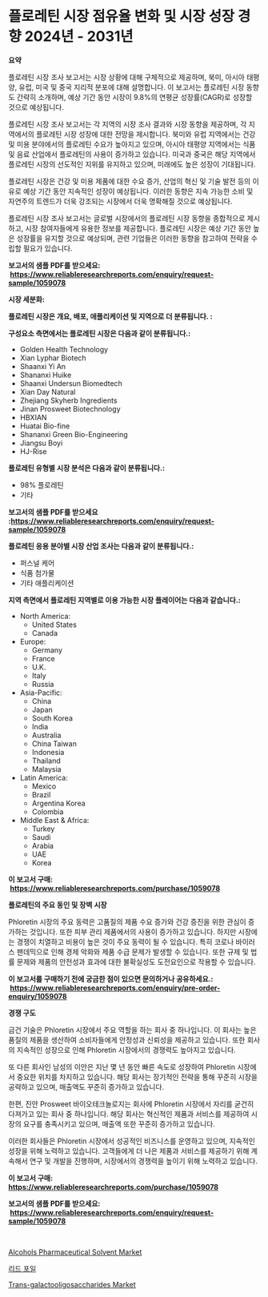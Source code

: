 <p><h1>플로레틴 시장 점유율 변화 및 시장 성장 경향 2024년 - 2031년</h1></p><p><strong>요약</strong></p>
<p><p>플로레틴 시장 조사 보고서는 시장 상황에 대해 구체적으로 제공하며, 북미, 아시아 태평양, 유럽, 미국 및 중국 지리적 분포에 대해 설명합니다. 이 보고서는 플로레틴 시장 동향도 간략히 소개하며, 예상 기간 동안 시장이 9.8%의 연평균 성장률(CAGR)로 성장할 것으로 예상됩니다.</p><p>플로레틴 시장 조사 보고서는 각 지역의 시장 조사 결과와 시장 동향을 제공하며, 각 지역에서의 플로레틴 시장 성장에 대한 전망을 제시합니다. 북미와 유럽 지역에서는 건강 및 미용 분야에서의 플로레틴 수요가 높아지고 있으며, 아시아 태평양 지역에서는 식품 및 음료 산업에서 플로레틴의 사용이 증가하고 있습니다. 미국과 중국은 해당 지역에서 플로레틴 시장의 선도적인 지위를 유지하고 있으며, 미래에도 높은 성장이 기대됩니다.</p><p>플로레틴 시장은 건강 및 미용 제품에 대한 수요 증가, 산업의 혁신 및 기술 발전 등의 이유로 예상 기간 동안 지속적인 성장이 예상됩니다. 이러한 동향은 지속 가능한 소비 및 자연주의 트렌드가 더욱 강조되는 시장에서 더욱 명확해질 것으로 예상됩니다.</p><p>플로레틴 시장 조사 보고서는 글로벌 시장에서의 플로레틴 시장 동향을 종합적으로 제시하고, 시장 참여자들에게 유용한 정보를 제공합니다. 플로레틴 시장은 예상 기간 동안 높은 성장률을 유지할 것으로 예상되며, 관련 기업들은 이러한 동향을 참고하여 전략을 수립할 필요가 있습니다.</p></p>
<p><strong>보고서의 샘플 PDF를 받으세요: &nbsp;<a href="https://www.reliableresearchreports.com/enquiry/request-sample/1059078">https://www.reliableresearchreports.com/enquiry/request-sample/1059078</a></strong></p>
<p><strong>시장 세분화:</strong></p>
<p><strong> 플로레틴 시장은 개요, 배포, 애플리케이션 및 지역으로 더 분류됩니다. :</strong></p>
<p><strong>구성요소 측면에서는 플로레틴 시장은 다음과 같이 분류됩니다.:</strong></p>
<p><ul><li>Golden Health Technology</li><li>Xian Lyphar Biotech</li><li>Shaanxi Yi An</li><li>Shananxi Huike</li><li>Shaanxi Undersun Biomedtech</li><li>Xian Day Natural</li><li>Zhejiang Skyherb Ingredients</li><li>Jinan Prosweet Biotechnology</li><li>HBXIAN</li><li>Huatai Bio-fine</li><li>Shananxi Green Bio-Engineering</li><li>Jiangsu Boyi</li><li>HJ-Rise</li></ul></p>
<p><strong> 플로레틴 유형별 시장 분석은 다음과 같이 분류됩니다.:</strong></p>
<p><ul><li>98% 플로레틴</li><li>기타</li></ul></p>
<p><strong>보고서의 샘플 PDF를 받으세요 :<a href="https://www.reliableresearchreports.com/enquiry/request-sample/1059078">https://www.reliableresearchreports.com/enquiry/request-sample/1059078</a></strong></p>
<p><strong> 플로레틴 응용 분야별 시장 산업 조사는 다음과 같이 분류됩니다.:</strong></p>
<p><ul><li>퍼스널 케어</li><li>식품 첨가물</li><li>기타 애플리케이션</li></ul></p>
<p><strong>지역 측면에서 플로레틴 지역별로 이용 가능한 시장 플레이어는 다음과 같습니다.:</strong></p>
<p><ul>
    <li>
        North America:
        <ul>
            <li>United States</li>
            <li>Canada</li>
        </ul>
    </li>
    <li>
        Europe:
        <ul>
            <li>Germany</li>
            <li>France</li>
            <li>U.K.</li>
            <li>Italy</li>
            <li>Russia</li>
        </ul>
    </li>
    <li>
        Asia-Pacific:
        <ul>
            <li>China</li>
            <li>Japan</li>
            <li>South Korea</li>
            <li>India</li>
            <li>Australia</li>
            <li>China Taiwan</li>
            <li>Indonesia</li>
            <li>Thailand</li>
            <li>Malaysia</li>
        </ul>
    </li>
    <li>
        Latin America:
        <ul>
            <li>Mexico</li>
            <li>Brazil</li>
            <li>Argentina Korea</li>
            <li>Colombia</li>
        </ul>
    </li>
    <li>
        Middle East & Africa:
        <ul>
            <li>Turkey</li>
            <li>Saudi</li>
            <li>Arabia</li>
            <li>UAE</li>
            <li>Korea</li>
        </ul>
    </li>
    </ul></p>
<p><strong>이 보고서 구매: &nbsp;<a href="https://www.reliableresearchreports.com/purchase/1059078">https://www.reliableresearchreports.com/purchase/1059078</a></strong></p>
<p><strong>플로레틴의 주요 동인 및 장벽 시장</strong></p>
<p><p>Phloretin 시장의 주요 동력은 고품질의 제품 수요 증가와 건강 증진을 위한 관심이 증가하는 것입니다. 또한 피부 관리 제품에서의 사용이 증가하고 있습니다. 하지만 시장에는 경쟁이 치열하고 비용이 높은 것이 주요 동력이 될 수 있습니다. 특히 코로나 바이러스 팬데믹으로 인해 경제 악화와 제품 수급 문제가 발생할 수 있습니다. 또한 규제 및 법률 문제와 제품의 안전성과 효과에 대한 불확실성도 도전요인으로 작용할 수 있습니다.</p></p>
<p><strong>이 보고서를 구매하기 전에 궁금한 점이 있으면 문의하거나 공유하세요.: &nbsp;<a href="https://www.reliableresearchreports.com/enquiry/pre-order-enquiry/1059078">https://www.reliableresearchreports.com/enquiry/pre-order-enquiry/1059078</a></strong></p>
<p><strong>경쟁 구도</strong></p>
<p><p>금건 기술은 Phloretin 시장에서 주요 역할을 하는 회사 중 하나입니다. 이 회사는 높은 품질의 제품을 생산하여 소비자들에게 안정성과 신뢰성을 제공하고 있습니다. 또한 회사의 지속적인 성장으로 인해 Phloretin 시장에서의 경쟁력도 높아지고 있습니다.</p><p>또 다른 회사인 남성의 이안은 지난 몇 년 동안 빠른 속도로 성장하여 Phloretin 시장에서 중요한 위치를 차지하고 있습니다. 해당 회사는 장기적인 전략을 통해 꾸준히 시장을 공략하고 있으며, 매출액도 꾸준히 증가하고 있습니다.</p><p>한편, 진안 Prosweet 바이오테크놀로지는 회사에 Phloretin 시장에서 자리를 굳건히 다져가고 있는 회사 중 하나입니다. 해당 회사는 혁신적인 제품과 서비스를 제공하여 시장의 요구를 충족시키고 있으며, 매출액 또한 꾸준히 증가하고 있습니다.</p><p>이러한 회사들은 Phloretin 시장에서 성공적인 비즈니스를 운영하고 있으며, 지속적인 성장을 위해 노력하고 있습니다. 고객들에게 더 나은 제품과 서비스를 제공하기 위해 계속해서 연구 및 개발을 진행하며, 시장에서의 경쟁력을 높이기 위해 노력하고 있습니다.</p></p>
<p><strong>이 보고서 구매: &nbsp; <a href="https://www.reliableresearchreports.com/purchase/1059078">https://www.reliableresearchreports.com/purchase/1059078</a></strong></p>
<p><strong>보고서의 샘플 PDF를 받으세요: &nbsp;<a href="https://www.reliableresearchreports.com/enquiry/request-sample/1059078">https://www.reliableresearchreports.com/enquiry/request-sample/1059078</a></strong><strong></strong></p>
<p>&nbsp;</p>
<p><p><a href="https://github.com/nicoletavirag/Market-Research-Report-List-2/blob/main/alcohols-pharmaceutical-solvent-market.md">Alcohols Pharmaceutical Solvent Market</a></p><p><a href="https://medium.com/@mujgankortalih/%EB%82%A9%EB%B0%95%EC%A7%80-%EC%8B%9C%EC%9E%A5-%EC%8B%9C%EC%9E%A5-%EC%A0%90%EC%9C%A0%EC%9C%A8-%EC%8B%9C%EC%9E%A5-%EB%8F%99%ED%96%A5-%EB%B0%8F-%EB%AF%B8%EB%9E%98-%EC%84%B1%EC%9E%A5-%ED%83%90%EC%83%89-01e90670b1b3">리드 포일</a></p><p><a href="https://github.com/mauripalmi/Market-Research-Report-List-2/blob/main/trans-galactooligosaccharides-market.md">Trans-galactooligosaccharides Market</a></p></p>